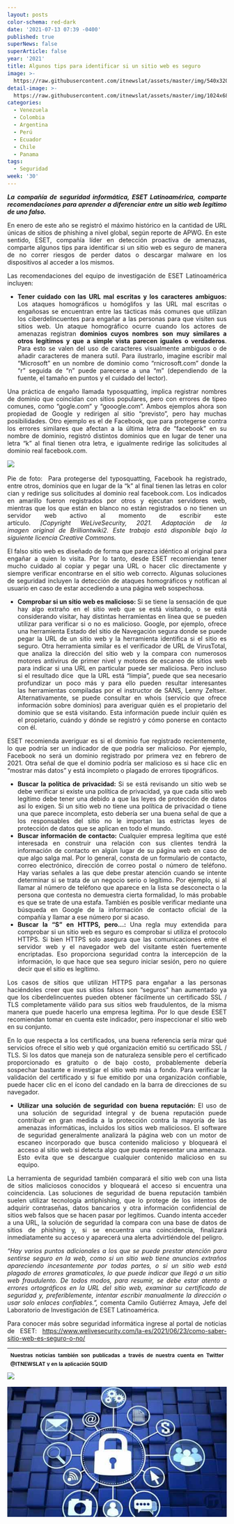 ```yaml
---
layout: posts
color-schema: red-dark
date: '2021-07-13 07:39 -0400'
published: true
superNews: false
superArticle: false
year: '2021'
title: Algunos tips para identificar si un sitio web es seguro
image: >-
  https://raw.githubusercontent.com/itnewslat/assets/master/img/540x320/Seguridad-p.jpg
detail-image: >-
  https://raw.githubusercontent.com/itnewslat/assets/master/img/1024x680/Seguridad-g.jpg
categories:
  - Venezuela
  - Colombia
  - Argentina
  - Perú
  - Ecuador
  - Chile
  - Panama
tags:
  - Seguridad
week: '30'
---
```

<p style="text-align: justify;"><em><strong>La compañía de seguridad informática, ESET Latinoamérica, comparte recomendaciones para aprender a diferenciar entre un sitio web legítimo de uno falso.</strong></em></p>
<p style="text-align: justify;">En enero de este año se registró el máximo histórico en la cantidad de URL únicas de sitios de phishing a nivel global, según reporte de APWG. En este sentido, ESET, compañía líder en detección proactiva de amenazas, comparte algunos tips para identificar si un sitio web es seguro de manera de no correr riesgos de perder datos o descargar malware en los dispositivos al acceder a los mismos.</p>
<p style="text-align: justify;">Las recomendaciones del equipo de investigación de ESET Latinoamérica incluyen:</p>

<ul style="text-align: justify;">
	<li><strong>Tener cuidado con las URL mal escritas y los caracteres ambiguos: </strong>Los ataques homográficos u homóglifos y las URL mal escritas o engañosas se encuentran entre las tácticas más comunes que utilizan los ciberdelincuentes para engañar a las personas para que visiten sus sitios web. Un ataque homográfico ocurre cuando los actores de amenazas registran <strong>dominios cuyos nombres</strong> <strong>son muy similares a otros legítimos y que a simple vista parecen iguales o verdaderos</strong>. Para esto se valen del uso de caracteres visualmente ambiguos o de añadir caracteres de manera sutil. Para ilustrarlo, imagine escribir mal “Microsoft” en un nombre de dominio como “rnicrosoft.com” donde la “r” seguida de “n” puede parecerse a una “m” (dependiendo de la fuente, el tamaño en puntos y el cuidado del lector).</li>
</ul>
<p style="text-align: justify;">Una práctica de engaño llamada typosquatting, implica registrar nombres de dominio que coincidan con sitios populares, pero con errores de tipeo comunes, como “gogle.com” y “gooogle.com”. Ambos ejemplos ahora son propiedad de Google y redirigen al sitio “previsto”, pero hay muchas posibilidades. Otro ejemplo es el de Facebook, que para protegerse contra los errores similares que afectan a la última letra de “facebook” en su nombre de dominio, registró distintos dominios que en lugar de tener una letra “k” al final tienen otra letra, e igualmente redirige las solicitudes al dominio real facebook.com.</p>

![](https://www.eset.com/fileadmin/ESET/LATAM/Prensa/sitio_seguro.jpg)
<p style="text-align: justify;">Pie de foto:  Para protegerse del typosquatting, Facebook ha registrado, entre otros, dominios que en lugar de la “k” al final tienen las letras en color cian y redirige sus solicitudes al dominio real facebook.com. Los indicados en amarillo fueron registrados por otros y ejecutan servidores web, mientras que los que están en blanco no están registrados o no tienen un servidor web activo al momento de escribir este artículo. <em>[Copyright </em><em>WeLiveSecurity</em><em>, 2021. Adaptación de la imagen</em><em> </em><em>original</em><em> </em><em>de</em><em> </em><em>Brilliantwiki2</em><em>. </em><em>Este trabajo está disponible bajo la siguiente licencia</em><em> </em><em>Creative Commons</em><em>.</em></p>
<p style="text-align: justify;">El falso sitio web es diseñado de forma que parezca idéntico al original para engañar a quien lo visita. Por lo tanto, desde ESET recomiendan tener mucho cuidado al copiar y pegar una URL o hacer clic directamente y siempre verificar encontrarse en el sitio web correcto. Algunas soluciones de seguridad incluyen la detección de ataques homográficos y notifican al usuario en caso de estar accediendo a una página web sospechosa.</p>

<ul style="text-align: justify;">
	<li><strong>Comprobar si un sitio web es malicioso: </strong>Si se tiene la sensación de que hay algo extraño en el sitio web que se está visitando, o se está considerando visitar, hay distintas herramientas en línea que se pueden utilizar para verificar si o no es malicioso. Google, por ejemplo, ofrece una herramienta Estado del sitio de Navegación segura donde se puede pegar la URL de un sitio web y la herramienta identifica si el sitio es seguro. Otra herramienta similar es el verificador de URL de VirusTotal, que analiza la dirección del sitio web y la compara con numerosos motores antivirus de primer nivel y motores de escaneo de sitios web para indicar si una URL en particular puede ser maliciosa. Pero incluso si el resultado dice  que la URL está “limpia”, puede que sea necesario profundizar un poco más y para ello pueden resultar interesantes las herramientas compiladas por el instructor de SANS, Lenny Zeltser. Alternativamente, se puede consultar en whois (servicio que ofrece información sobre dominios) para averiguar quién es el propietario del dominio que se está visitando. Esta información puede incluir quién es el propietario, cuándo y dónde se registró y cómo ponerse en contacto con él.</li>
</ul>
<p style="text-align: justify;">ESET recomienda averiguar es si el dominio fue registrado recientemente, lo que podría ser un indicador de que podría ser malicioso. Por ejemplo, Facebook no será un dominio registrado por primera vez en febrero de 2021. Otra señal de que el dominio podría ser malicioso es si hace clic en “mostrar más datos” y está incompleto o plagado de errores tipográficos.</p>

<ul style="text-align: justify;">
	<li><strong>Buscar la política de privacidad: </strong>Si se está revisando un sitio web se debe verificar si existe una política de privacidad, ya que cada sitio web legítimo debe tener una debido a que las leyes de protección de datos así lo exigen. Si un sitio web no tiene una política de privacidad o tiene una que parece incompleta, esto debería ser una buena señal de que a los responsables del sitio no le importan las estrictas leyes de protección de datos que se aplican en todo el mundo.</li>
	<li><strong>Buscar información de contacto: </strong>Cualquier empresa legítima que esté interesada en construir una relación con sus clientes tendrá la información de contacto en algún lugar de su página web en caso de que algo salga mal. Por lo general, consta de un formulario de contacto, correo electrónico, dirección de correo postal o número de teléfono. Hay varias señales a las que debe prestar atención cuando se intente determinar si se trata de un negocio serio o legítimo. Por ejemplo, si al llamar al número de teléfono que aparece en la lista se desconecta o la persona que contesta no demuestra cierta formalidad, lo más probable es que se trate de una estafa. También es posible verificar mediante una búsqueda en Google de la información de contacto oficial de la compañía y llamar a ese número por si acaso.</li>
	<li><strong>Buscar la “S” en HTTPS, pero…: </strong>Una regla muy extendida para comprobar si un sitio web es seguro es comprobar si utiliza el protocolo HTTPS. Si bien HTTPS solo asegura que las comunicaciones entre el servidor web y el navegador web del visitante estén fuertemente encriptadas. Eso proporciona seguridad contra la intercepción de la información, lo que hace que sea seguro iniciar sesión, pero no quiere decir que el sitio es legítimo.</li>
</ul>
<p style="text-align: justify;">Los casos de sitios que utilizan HTTPS para engañar a las personas haciéndoles creer que sus sitios falsos son “seguros” han aumentado ya que los ciberdelincuentes pueden obtener fácilmente un certificado SSL / TLS completamente válido para sus sitios web fraudulentos, de la misma manera que puede hacerlo una empresa legítima. Por lo que desde ESET recomiendan tomar en cuenta este indicador, pero inspeccionar el sitio web en su conjunto.</p>
<p style="text-align: justify;">En lo que respecta a los certificados, una buena referencia sería mirar qué servicios ofrece el sitio web y qué organización emitió su certificado SSL / TLS. Si los datos que maneja son de naturaleza sensible pero el certificado proporcionado es gratuito o de bajo costo, probablemente debería sospechar bastante e investigar el sitio web más a fondo. Para verificar la validación del certificado y si fue emitido por una organización confiable, puede hacer clic en el ícono del candado en la barra de direcciones de su navegador.</p>

<ul style="text-align: justify;">
	<li><strong>Utilizar una solución de seguridad con buena reputación: </strong>El uso de una solución de seguridad integral y de buena reputación puede contribuir en gran medida a la protección contra la mayoría de las amenazas informáticas, incluidos los sitios web maliciosos. El software de seguridad generalmente analizará la página web con un motor de escaneo incorporado que busca contenido malicioso y bloqueará el acceso al sitio web si detecta algo que pueda representar una amenaza. Esto evita que se descargue cualquier contenido malicioso en su equipo.</li>
</ul>
<p style="text-align: justify;">La herramienta de seguridad también comparará el sitio web con una lista de sitios maliciosos conocidos y bloqueará el acceso si encuentra una coincidencia. Las soluciones de seguridad de buena reputación también suelen utilizar tecnología antiphishing, que lo protege de los intentos de adquirir contraseñas, datos bancarios y otra información confidencial de sitios web falsos que se hacen pasar por legítimos. Cuando intenta acceder a una URL, la solución de seguridad la compara con una base de datos de sitios de phishing y, si se encuentra una coincidencia, finalizará inmediatamente su acceso y aparecerá una alerta advirtiéndole del peligro.</p>
<p style="text-align: justify;"><em>“Hay varios puntos adicionales a los que se puede prestar atención para sentirse seguro en la web, como si un sitio web tiene anuncios extraños apareciendo incesantemente por todas partes, o si un sitio web está plagado de errores gramaticales, lo que puede indicar que llegó a un sitio web fraudulento. De todos modos, para resumir, se debe estar atento a errores ortográficos en la URL del sitio web, examinar su certificado de seguridad y, preferiblemente, intentar escribir manualmente la dirección o usar solo enlaces confiables.”, </em>comenta Camilo Gutiérrez Amaya, Jefe del Laboratorio de Investigación de ESET Latinoamérica.</p>
<p style="text-align: justify;">Para conocer más sobre seguridad informática ingrese al portal de noticias de ESET: <a href="https://www.welivesecurity.com/la-es/2021/06/23/como-saber-sitio-web-es-seguro-o-no/">https://www.welivesecurity.com/la-es/2021/06/23/como-saber-sitio-web-es-seguro-o-no/</a></p>

<table style="height: 42px;" width="569">
<tbody>
<tr>
<td style="text-align: justify;"><sub><strong>Nuestras noticias también son publicadas a través de nuestra cuenta en Twitter <a href="https://twitter.com/itnewslat?lang=es">@ITNEWSLAT</a> y en la aplicación <a href="https://squidapp.co/en/">SQUID</a></strong></sub></td>
</tr>
</tbody>
</table>

<img src="https://tracker.metricool.com/c3po.jpg?hash=56f88a41e39ab42c063cc51676587a04"/>

![](https://raw.githubusercontent.com/itnewslat/assets/master/img/540x320/Seguridad-p.jpg)
